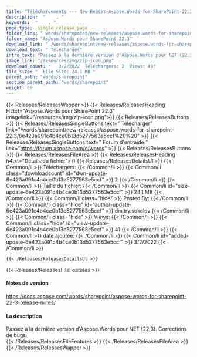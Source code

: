 ```yaml
---
title: "Téléchargements --- New-Reases-Aspose.Words-for-SharePoint-22.3." 
description:  "    . " 
keywords:  "    . " 
page_type:  single_release_page
folder_link: " words/sharepoint/new-releases/aspose.words-for-sharepoint-22.3/"
folder_name: "Aspose.Words pour SharePoint 22.3"
download_link: " /words/sharepoint/new-releases/aspose.words-for-sharepoint-22.3/6e423a091c4b4ce0b13d5277563e5ccf"
download_text: " Télécharger"
intro_text: "Passez à la dernière version d'Aspose.Words pour NET (22.3). Corrections de bugs."
image_link: "/resources/img/zip-icon.png"
download_count: "   3/2/2022  Téléchargers: 2  Views: 40"
file_size: "  File Size: 24.1 MB "
parent_path: "words/sharepoint"
section_parent_path: "words/sharepoint"
weight: 69
---
```


{{< Releases/ReleasesWapper >}}
  {{< Releases/ReleasesHeading H2txt="Aspose.Words pour SharePoint 22.3" imagelink="/resources/img/zip-icon.png">}}
  {{< Releases/ReleasesButtons >}}
    {{< Releases/ReleasesSingleButtons text=" Télécharger" link="/words/sharepoint/new-releases/aspose.words-for-sharepoint-22.3/6e423a091c4b4ce0b13d5277563e5ccf%20%20" >}}
    {{< Releases/ReleasesSingleButtons text=" Forum d'entraide " link="https://forum.aspose.com/c/words" >}}
  {{< Releases/ReleasesButtons >}}
  {{< Releases/ReleasesFileArea >}}
    {{< Releases/ReleasesHeading h4txt="Détails du fichier">}}
    {{< Releases/ReleasesDetailsUl >}}
            {{< Common/li  >}} Téléchargers: {{< /Common/li >}} 
      {{< Common/li class="downloadcount" id="dwn-update-6e423a091c4b4ce0b13d5277563e5ccf" >}} 2 {{< /Common/li >}} 
      {{< Common/li  >}} Taille du fichier: {{< /Common/li >}} 
      {{< Common/li id="size-update-6e423a091c4b4ce0b13d5277563e5ccf" >}} 24.1 MB {{< /Common/li >}} 
      {{< Common/li  class="hide" >}} Posted By: {{< /Common/li >}} 
      {{< Common/li class="hide" id="author-update-6e423a091c4b4ce0b13d5277563e5ccf" >}} dmitry.sokolov {{< /Common/li >}} 
      {{< Common/li class="hide"  >}} Views: {{< /Common/li >}} 
      {{< Common/li class="hide" id="view-update-6e423a091c4b4ce0b13d5277563e5ccf" >}} 41 {{< /Common/li >}} 
      {{< Common/li  >}} date ajoutée: {{< /Common/li >}} 
      {{< Common/li id="added-update-6e423a091c4b4ce0b13d5277563e5ccf" >}} 3/2/2022 {{< /Common/li >}} 

    {{< /Releases/ReleasesDetailsUl >}}

  {{< Releases/ReleasesFileFeatures >}}
      <h4>Notes de version</h4><div><a href="https://docs.aspose.com/words/sharepoint/aspose-words-for-sharepoint-22-3-release-notes/">https://docs.aspose.com/words/sharepoint/aspose-words-for-sharepoint-22-3-release-notes/</a></div><h4>La description</h4><div class="HTMLDescription">Passez à la dernière version d'Aspose.Words pour NET (22.3). Corrections de bugs.</div>
  {{< /Releases/ReleasesFileFeatures >}}
 {{< /Releases/ReleasesFileArea >}}
{{< /Releases/ReleasesWapper >}}


